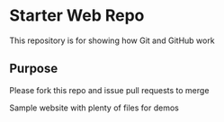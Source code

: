 # Starter Web Repo

This repository is for showing how Git and GitHub work

## Purpose


Please fork this repo and issue pull requests to merge

Sample website with plenty of files for demos
